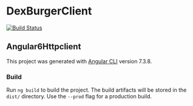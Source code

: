 # DexBurgerClient

[![Build Status](https://travis-ci.org/gustavotemple/DexBurgerClient.svg?branch=master)](https://travis-ci.org/gustavotemple/DexBurgerClient)

## Angular6Httpclient

This project was generated with [Angular CLI](https://github.com/angular/angular-cli) version 7.3.8.

### Build

Run `ng build` to build the project. The build artifacts will be stored in the `dist/` directory. Use the `--prod` flag for a production build.
